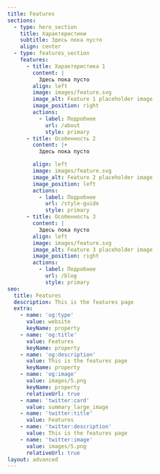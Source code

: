```yaml
---
title: Features
sections:
  - type: hero_section
    title: Характеристики
    subtitle: Здесь пока пусто
    align: center
  - type: features_section
    features:
      - title: Характеристика 1
        content: |
          Здесь пока пусто
        align: left
        image: images/feature.svg
        image_alt: Feature 1 placeholder image
        image_position: right
        actions:
          - label: Подробнее
            url: /about
            style: primary
      - title: Особенность 2
        content: |+
          Здесь пока пусто

        align: left
        image: images/feature.svg
        image_alt: Feature 2 placeholder image
        image_position: left
        actions:
          - label: Подробнее
            url: /style-guide
            style: primary
      - title: Особенность 3
        content: |
          Здесь пока пусто
        align: left
        image: images/feature.svg
        image_alt: Feature 3 placeholder image
        image_position: right
        actions:
          - label: Подробнее
            url: /blog
            style: primary
seo:
  title: Features
  description: This is the features page
  extra:
    - name: 'og:type'
      value: website
      keyName: property
    - name: 'og:title'
      value: Features
      keyName: property
    - name: 'og:description'
      value: This is the features page
      keyName: property
    - name: 'og:image'
      value: images/5.png
      keyName: property
      relativeUrl: true
    - name: 'twitter:card'
      value: summary_large_image
    - name: 'twitter:title'
      value: Features
    - name: 'twitter:description'
      value: This is the features page
    - name: 'twitter:image'
      value: images/5.png
      relativeUrl: true
layout: advanced
---
```

